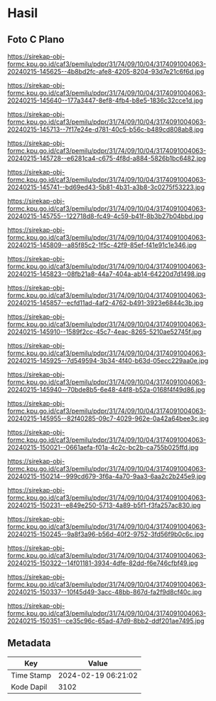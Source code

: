 # Hasil

## Foto C Plano

https://sirekap-obj-formc.kpu.go.id/caf3/pemilu/pdpr/31/74/09/10/04/3174091004063-20240215-145625--4b8bd2fc-afe8-4205-8204-93d7e21c6f6d.jpg

https://sirekap-obj-formc.kpu.go.id/caf3/pemilu/pdpr/31/74/09/10/04/3174091004063-20240215-145640--177a3447-8ef8-4fb4-b8e5-1836c32cce1d.jpg

https://sirekap-obj-formc.kpu.go.id/caf3/pemilu/pdpr/31/74/09/10/04/3174091004063-20240215-145713--7f17e24e-d781-40c5-b56c-b489cd808ab8.jpg

https://sirekap-obj-formc.kpu.go.id/caf3/pemilu/pdpr/31/74/09/10/04/3174091004063-20240215-145728--e6281ca4-c675-4f8d-a884-5826b1bc6482.jpg

https://sirekap-obj-formc.kpu.go.id/caf3/pemilu/pdpr/31/74/09/10/04/3174091004063-20240215-145741--bd69ed43-5b81-4b31-a3b8-3c0275f53223.jpg

https://sirekap-obj-formc.kpu.go.id/caf3/pemilu/pdpr/31/74/09/10/04/3174091004063-20240215-145755--122718d8-fc49-4c59-b41f-8b3b27b04bbd.jpg

https://sirekap-obj-formc.kpu.go.id/caf3/pemilu/pdpr/31/74/09/10/04/3174091004063-20240215-145809--a85f85c2-1f5c-42f9-85ef-f41e91c1e346.jpg

https://sirekap-obj-formc.kpu.go.id/caf3/pemilu/pdpr/31/74/09/10/04/3174091004063-20240215-145823--08fb21a8-44a7-404a-ab14-64220d7d1498.jpg

https://sirekap-obj-formc.kpu.go.id/caf3/pemilu/pdpr/31/74/09/10/04/3174091004063-20240215-145857--ecfd11ad-4af2-4762-b491-3923e6844c3b.jpg

https://sirekap-obj-formc.kpu.go.id/caf3/pemilu/pdpr/31/74/09/10/04/3174091004063-20240215-145910--1589f2cc-45c7-4eac-8265-5210ae52745f.jpg

https://sirekap-obj-formc.kpu.go.id/caf3/pemilu/pdpr/31/74/09/10/04/3174091004063-20240215-145925--7d549594-3b34-4f40-b63d-05ecc229aa0e.jpg

https://sirekap-obj-formc.kpu.go.id/caf3/pemilu/pdpr/31/74/09/10/04/3174091004063-20240215-145940--70bde8b5-6e48-44f8-b52a-0168f4f49d86.jpg

https://sirekap-obj-formc.kpu.go.id/caf3/pemilu/pdpr/31/74/09/10/04/3174091004063-20240215-145955--82f40285-09c7-4029-962e-0a42a64bee3c.jpg

https://sirekap-obj-formc.kpu.go.id/caf3/pemilu/pdpr/31/74/09/10/04/3174091004063-20240215-150021--0661aefa-f01a-4c2c-bc2b-ca755b025ffd.jpg

https://sirekap-obj-formc.kpu.go.id/caf3/pemilu/pdpr/31/74/09/10/04/3174091004063-20240215-150214--999cd679-3f6a-4a70-9aa3-6aa2c2b245e9.jpg

https://sirekap-obj-formc.kpu.go.id/caf3/pemilu/pdpr/31/74/09/10/04/3174091004063-20240215-150231--e849e250-5713-4a89-b5f1-f3fa257ac830.jpg

https://sirekap-obj-formc.kpu.go.id/caf3/pemilu/pdpr/31/74/09/10/04/3174091004063-20240215-150245--9a8f3a96-b56d-40f2-9752-3fd56f9b0c6c.jpg

https://sirekap-obj-formc.kpu.go.id/caf3/pemilu/pdpr/31/74/09/10/04/3174091004063-20240215-150322--14f01181-3934-4dfe-82dd-f6e746cfbf49.jpg

https://sirekap-obj-formc.kpu.go.id/caf3/pemilu/pdpr/31/74/09/10/04/3174091004063-20240215-150337--10f45d49-3acc-48bb-867d-fa2f9d8cf40c.jpg

https://sirekap-obj-formc.kpu.go.id/caf3/pemilu/pdpr/31/74/09/10/04/3174091004063-20240215-150351--ce35c96c-65ad-47d9-8bb2-ddf201ae7495.jpg


## Metadata

| Key        | Value               |
| ---------- | ------------------- |
| Time Stamp | 2024-02-19 06:21:02 |
| Kode Dapil | 3102                |



